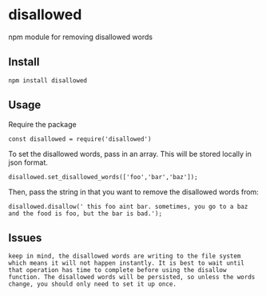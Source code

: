 # disallowed
npm module for removing disallowed words

## Install
`npm install disallowed`

## Usage
Require the package

`const disallowed = require('disallowed')`

To set the disallowed words, pass in an array. This will be stored locally in json format.

`disallowed.set_disallowed_words(['foo','bar','baz']);` 

Then, pass the string in that you want to remove the disallowed words from:

`disallowed.disallow(' this foo aint bar. sometimes, you go to a baz and the food is foo, but the bar is bad.');`

## Issues
`keep in mind, the disallowed words are writing to the file system which means it will not happen instantly. It is best to wait until that operation has time to complete before using the disallow function. The disallowed words will be persisted, so unless the words change, you should only need to set it up once.`